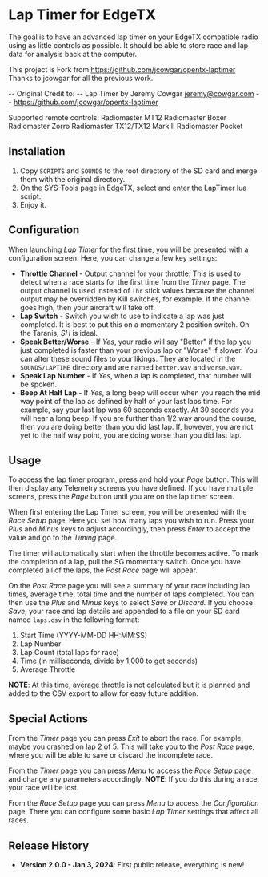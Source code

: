 Lap Timer for EdgeTX
===========================

The goal is to have an advanced lap timer on your EdgeTX compatible radio
using as little controls as possible. It should be able to store race and
lap data for analysis back at the computer.

This project is Fork from https://github.com/jcowgar/opentx-laptimer
Thanks to jcowgar for all the previous work.

-- Original Credit to:
-- Lap Timer by Jeremy Cowgar <jeremy@cowgar.com>
-- https://github.com/jcowgar/opentx-laptimer

Supported remote controls:
Radiomaster MT12
Radiomaster Boxer
Radiomaster Zorro
Radiomaster TX12/TX12 Mark II
Radiomaster Pocket

Installation
------------

1. Copy `SCRIPTS` and `SOUNDS` to the root directory of the SD card and merge them with the original directory.
2. On the SYS-Tools page in EdgeTX, select and enter the LapTimer lua script.
3. Enjoy it.

Configuration
-------------

When launching *Lap Timer* for the first time, you will be presented with a configuration
screen. Here, you can change a few key settings:

* **Throttle Channel** - Output channel for your throttle. This is used to detect
  when a race starts for the first time from the *Timer* page. The output channel
  is used instead of `Thr` stick values because the channel output may be overridden
  by Kill switches, for example. If the channel goes high, then your aircraft will
  take off.
* **Lap Switch** - Switch you wish to use to indicate a lap was just completed. It
  is best to put this on a momentary 2 position switch. On the Taranis, *SH* is
  ideal.
* **Speak Better/Worse** - If *Yes*, your radio will say "Better" if the lap you just
  completed is faster than your previous lap or "Worse" if slower. You can alter these
  sound files to your likings. They are located in the `SOUNDS/LAPTIME` directory and
  are named `better.wav` and `worse.wav`.
* **Speak Lap Number** - If *Yes*, when a lap is completed, that number will be spoken.
* **Beep At Half Lap** - If *Yes*, a long beep will occur when you reach the mid way point
  of the lap as defined by half of your last laps time. For example, say your last lap was
  60 seconds exactly. At 30 seconds you will hear a long beep. If you are further than
  1/2 way around the course, then you are doing better than you did last lap. If, however,
  you are not yet to the half way point, you are doing worse than you did last lap.

Usage
-----

To access the lap timer program, press and hold your *Page* button. This will
then display any Telemetry screens you have defined. If you have multiple
screens, press the *Page* button until you are on the lap timer screen.

When first entering the Lap Timer screen, you will be presented with the
*Race Setup* page. Here you set how many laps you wish to run. Press your
*Plus* and *Minus* keys to adjust accordingly, then press *Enter* to accept
the value and go to the *Timing* page.

The timer will automatically start when the throttle becomes active. To mark
the completion of a lap, pull the SG momentary switch. Once you have completed
all of the laps, the *Post Race* page will appear.

On the *Post Race* page you will see a summary of your race including lap
times, average time, total time and the number of laps completed. You can then
use the *Plus* and *Minus* keys to select *Save* or *Discard.* If you choose
*Save*, your race and lap details are appended to a file on your SD card named
`laps.csv` in the following format:

  1. Start Time (YYYY-MM-DD HH:MM:SS)
  2. Lap Number
  3. Lap Count (total laps for race)
  4. Time (in milliseconds, divide by 1,000 to get seconds)
  5. Average Throttle

**NOTE**: At this time, average throttle is not calculated but it is planned and
added to the CSV export to allow for easy future addition.

Special Actions
---------------

From the *Timer* page you can press *Exit* to abort the race. For example, maybe
you crashed on lap 2 of 5. This will take you to the *Post Race* page, where you
will be able to save or discard the incomplete race.

From the *Timer* page you can press *Menu* to access the *Race Setup* page
and change any parameters accordingly. **NOTE**: If you do this during a race,
your race will be lost.

From the *Race Setup* page you can press *Menu* to access the *Configuration* page. There
you can configure some basic *Lap Timer* settings that affect all races.

Release History
---------------

* **Version 2.0.0 - Jan 3, 2024**: First public release, everything is new!
